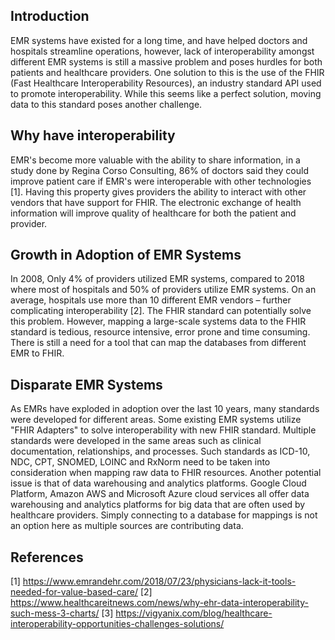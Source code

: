 ## Introduction
EMR systems have existed for a long time, and have helped doctors and hospitals streamline operations, however, lack of interoperability amongst different EMR systems is still a massive problem and poses hurdles for both patients and healthcare providers. One solution to this is the use of the FHIR (Fast Healthcare Interoperability Resources), an industry standard API used to promote interoperability. While this seems like a perfect solution, moving data to this standard poses another challenge.

## Why have interoperability
EMR's become more valuable with the ability to share information, in a study done by Regina Corso Consulting, 86% of doctors said they could improve patient care if EMR's were interoperable with other technologies [1]. Having this property gives providers the ability to interact with other vendors that have support for FHIR. The electronic exchange of health information will improve quality of healthcare for both the patient and provider.

## Growth in Adoption of EMR Systems
In 2008, Only 4% of providers utilized EMR systems, compared to 2018 where most of hospitals and 50% of providers utilize EMR systems. On an average, hospitals use more than 10 different EMR vendors – further complicating interoperability [2]. The FHIR standard can potentially solve this problem. However, mapping a large-scale systems data to the FHIR standard is tedious, resource intensive, error prone and time consuming. There is still a need for a tool that can map the databases from different EMR to FHIR.

## Disparate EMR Systems
As EMRs have exploded in adoption over the last 10 years, many standards were developed for different areas. Some existing EMR systems utilize "FHIR Adapters" to solve interoperability with new FHIR standard. Multiple standards were developed in the same areas such as clinical documentation, relationships, and processes. Such standards as ICD-10, NDC, CPT, SNOMED, LOINC and RxNorm need to be taken into consideration when mapping raw data to FHIR resources. Another potential issue is that of data warehousing and analytics platforms. Google Cloud Platform, Amazon AWS and Microsoft Azure cloud services all offer data warehousing and analytics platforms for big data that are often used by healthcare providers. Simply connecting to a database for mappings is not an option here as multiple sources are contributing data. 

## References
[1] https://www.emrandehr.com/2018/07/23/physicians-lack-it-tools-needed-for-value-based-care/
[2] https://www.healthcareitnews.com/news/why-ehr-data-interoperability-such-mess-3-charts/
[3] https://vigyanix.com/blog/healthcare-interoperability-opportunities-challenges-solutions/

